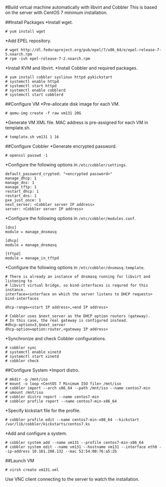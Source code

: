 #Build virtual machine automatically with libvirt and Cobbler
This is based on the server with CentOS 7 minimum installation.

##Install Packages
*Install wget.
```
# yum install wget
```
*Add EPEL repository.
```
# wget http://dl.fedoraproject.org/pub/epel/7/x86_64/e/epel-release-7-5.noarch.rpm
# rpm -ivh epel-release-7-2.noarch.rpm
```
*Install KVM and libvirt.
*Install Cobbler and required packages.
```
# yum install cobbler syslinux httpd pykickstart
# systemctl enable httpd
# systemctl start httpd
# systemctl enable cobblerd
# systemctl start cobblerd
```

##Configure VM
*Pre-allocate disk image for each VM.
```
# qemu-img create -f raw vm131 20G
```
*Generate VM XML file. MAC address is pre-assigned for each VM in template.sh.
```
# template.sh vm131 1 16
```

##Configure Cobbler
*Generate encrypted password.
```
# openssl passwd -1
```
*Configure the following options in `/etc/cobbler/settings`.
```
default_password_crypted: "<encrypted password>"
manage_dhcp: 1
manage_dns: 1
manage_tftp: 1
restart_dhcp: 1
restart_dns: 1
pxe_just_once: 1
next_server: <Cobbler server IP address>
server: <Cobbler server IP address>
```
*Configure the following options in `/etc/cobbler/modules.conf`.
```
[dns]
module = manage_dnsmasq

[dhcp]
module = manage_dnsmasq

[tftpd]
module = manage_in_tftpd
```
*Configure the following options in `/etc/cobbler/dnsmasq.template`.
```
# There is already an instance of dnsmasq running for libvirt and listening to
# libvirt virtual bridge, so bind-interfaces is requred for this instance.
interface=<interface on which the server listens to DHCP requests>
bind-interfaces

dhcp-range=<start IP address>,<end IP address>

# Cobbler uses $next_server as the DHCP option routers (gateway).
# In this case, the real gateway is configured instead.
#dhcp-option=3,$next_server
dhcp-option=option:router,<gateway IP address>
```
*Synchronize and check Cobbler configurations.
```
# cobbler sync
# systemctl enable xinetd
# systemctl start xinetd
# cobbler check
```

##Configure System
*Import distro.
```
# mkdir -p /mnt/iso
# mount -o loop <CentOS 7 Minimum ISO file> /mnt/iso
# cobbler import --arch x86_64 --path /mnt/iso --name centos7-min
# umount /mnt/iso
# cobbler distro report --name centos7-min
# cobbler profile report --name centos7-min-x86_64
```
*Specify kickstart file for the profile.
```
# cobbler profile edit --name centos7-min-x86_64 --kickstart /var/lib/cobbler/kickstarts/centos7.ks
```
*Add and configure a system.
```
# cobbler system add --name vm131 --profile centos7-min-x86_64
# cobbler system edit --name vm131 --hostname vm131 --interface eth0 --ip-address 10.161.208.132 --mac 52:54:00:76:a5:2b
```

##Launch VM
```
# virsh create vm131.xml
```
Use VNC client connecting to the server to watch the installation.


